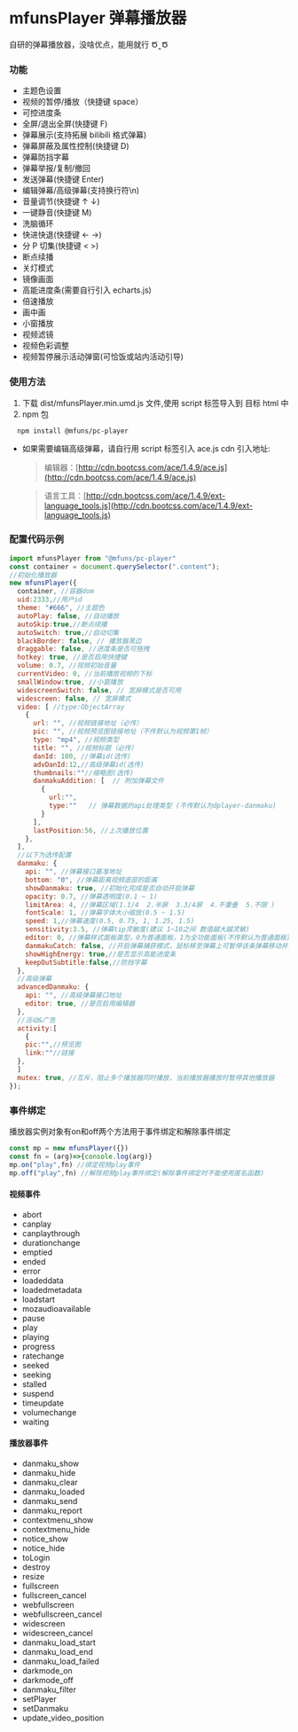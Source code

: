 # mfunsPlayer 弹幕播放器

自研的弹幕播放器，没啥优点，能用就行 Ծ‸Ծ

### 功能

-   主题色设置
-   视频的暂停/播放（快捷键 space）
-   可控进度条
-   全屏/退出全屏(快捷键 F)
-   弹幕展示(支持拓展 bilibili 格式弹幕)
-   弹幕屏蔽及属性控制(快捷键 D)
-   弹幕防挡字幕
-   弹幕举报/复制/撤回
-   发送弹幕(快捷键 Enter)
-   编辑弹幕/高级弹幕(支持换行符\n)
-   音量调节(快捷键 ↑ ↓)
-   一键静音(快捷键 M)
-   洗脑循环
-   快进快退(快捷键 ← →)
-   分 P 切集(快捷键 < >)
-   断点续播
-   关灯模式
-   镜像画面
-   高能进度条(需要自行引入 echarts.js)
-   倍速播放
-   画中画
-   小窗播放
-   视频滤镜
-   视频色彩调整
-   视频暂停展示活动弹窗(可恰饭或站内活动引导)

### 使用方法

1. 下载 dist/mfunsPlayer.min.umd.js 文件,使用 script 标签导入到 目标 html 中
2. npm 包

```
  npm install @mfuns/pc-player
```

-   如果需要编辑高级弹幕，请自行用 script 标签引入 ace.js
    cdn 引入地址:

    > 编辑器：[http://cdn.bootcss.com/ace/1.4.9/ace.js](http://cdn.bootcss.com/ace/1.4.9/ace.js)

    > 语言工具：[http://cdn.bootcss.com/ace/1.4.9/ext-language_tools.js](http://cdn.bootcss.com/ace/1.4.9/ext-language_tools.js)

### 配置代码示例

```js
import mfunsPlayer from "@mfuns/pc-player"
const container = document.querySelector(".content");
//初始化播放器
new mfunsPlayer({
  container, //容器dom
  uid:2333,//用户id
  theme: "#666", //主题色
  autoPlay: false, //自动播放
  autoSkip:true,//断点续播
  autoSwitch: true,//自动切集
  blackBorder: false, // 播放器黑边
  draggable: false, //进度条是否可拖拽
  hotkey: true, //是否启用快捷键
  volume: 0.7, //视频初始音量
  currentVideo: 0, //当前播放视频的下标
  smallWindow:true, //小窗播放
  widescreenSwitch: false, // 宽屏模式是否可用
  widescreen: false, // 宽屏模式
  video: [ //type:ObjectArray
    {
      url: "", //视频链接地址（必传）
      pic: "", //视频预览图链接地址（不传默认为视频第1帧）
      type: "mp4", //视频类型
      title: "", //视频标题（必传）
      danId: 100, //弹幕id(选传)
      advDanId:12,//高级弹幕id(选传)
      thumbnails:""//缩略图(选传)
      danmakuAddition: [  // 附加弹幕文件
        {
          url:"",
          type:""   // 弹幕数据的api处理类型 (不传默认为dplayer-danmaku)
        }
      ],
      lastPosition:56, //上次播放位置
    },
  ],
  //以下为选传配置
  danmaku: {
    api: "", //弹幕接口基准地址
    bottom: "0", //弹幕距离视频底部的距离
    showDanmaku: true, //初始化完成是否自动开启弹幕
    opacity: 0.7, //弹幕透明度(0.1 ~ 1)
    limitArea: 4, //弹幕区域(1.1/4  2.半屏  3.3/4屏  4.不重叠  5.不限 )
    fontScale: 1, //弹幕字体大小缩放(0.5 ~ 1.5)
    speed: 1,//弹幕速度(0.5, 0.75, 1, 1.25, 1.5)
    sensitivity:3.5, //弹幕tip灵敏度(建议 1~10之间 数值越大越灵敏)
    editor: 0, //弹幕样式面板类型，0为普通面板，1为全功能面板(不传默认为普通面板)
    danmakuCatch: false, //开启弹幕捕获模式，鼠标移至弹幕上可暂停该条弹幕移动并显示操作tip
    showHighEnergy: true,//是否显示高能进度条
    keepOutSubtitle:false,//防挡字幕
  },
  //高级弹幕
  advancedDanmaku: {
    api: "", //高级弹幕接口地址
    editor: true, //是否启用编辑器
  },
  //活动&广告
  activity:[
    {
    pic:"",//预览图
    link:""//链接
  },
  ]
  mutex: true, //互斥，阻止多个播放器同时播放，当前播放器播放时暂停其他播放器
});
```

### 事件绑定

播放器实例对象有on和off两个方法用于事件绑定和解除事件绑定
```js
const mp = new mfunsPlayer({})
const fn = (arg)=>{console.log(arg)}
mp.on("play",fn) //绑定视频play事件
mp.off("play",fn) //解除视频play事件绑定(解除事件绑定时不能使用匿名函数)
```
#### 视频事件

- abort
- canplay
- canplaythrough
- durationchange
- emptied
- ended
- error
- loadeddata
- loadedmetadata
- loadstart
- mozaudioavailable
- pause
- play
- playing
- progress
- ratechange
- seeked
- seeking
- stalled
- suspend
- timeupdate
- volumechange
- waiting

#### 播放器事件

- danmaku_show 
- danmaku_hide
- danmaku_clear
- danmaku_loaded
- danmaku_send
- danmaku_report
- contextmenu_show
- contextmenu_hide
- notice_show
- notice_hide
- toLogin
- destroy
- resize
- fullscreen
- fullscreen_cancel
- webfullscreen
- webfullscreen_cancel
- widescreen
- widescreen_cancel
- danmaku_load_start
- danmaku_load_end
- danmaku_load_failed
- darkmode_on
- darkmode_off
- danmaku_filter 
- setPlayer
- setDanmaku           
- update_video_position

     

